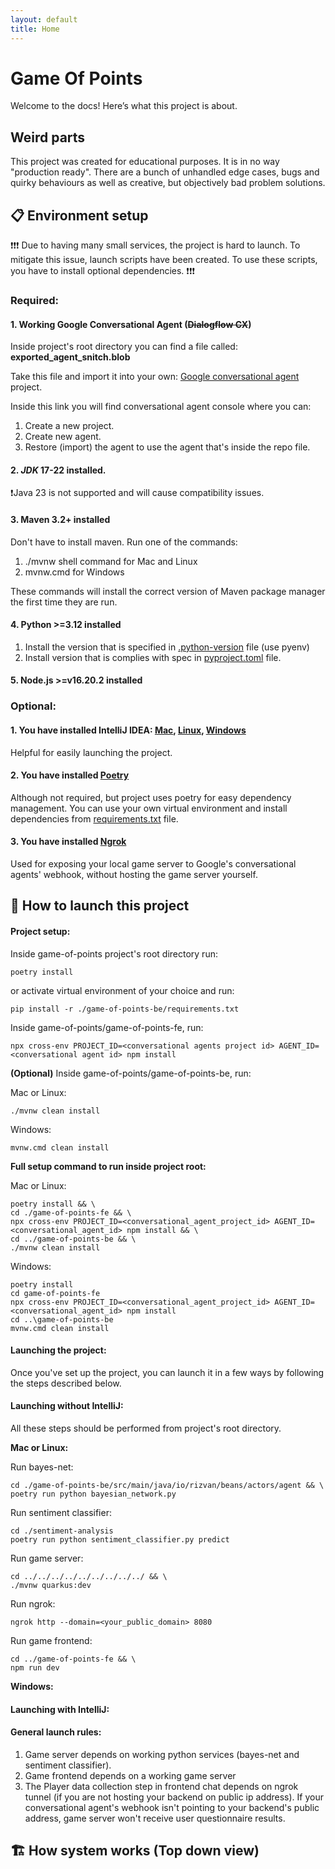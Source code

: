 ```yaml
---
layout: default
title: Home
---
```


# Game Of Points
Welcome to the docs! Here’s what this project is about.
## Weird parts

This project was created for educational purposes.
It is in no way "production ready". 
There are a bunch of unhandled edge cases, bugs and quirky behaviours as well as creative, but objectively bad problem solutions.

## 📋 Environment setup

❗❗❗ Due to having many small services, the project is hard to launch.
To mitigate this issue, launch scripts have been created.
To use these scripts, you have to install optional dependencies. ❗❗❗

### Required:

#### 1. Working Google Conversational Agent (~~Dialogflow CX~~)

Inside project's root directory you can find a file called: **exported_agent_snitch.blob**

Take this file and import it into your own: <a href="" target="_blank">Google conversational agent</a> project.

Inside this link you will find conversational agent console where you can:
1. Create a new project.
2. Create new agent.
3. Restore (import) the agent to use the agent that's inside the repo file.

#### 2. *JDK* 17-22 installed.

❗Java 23 is not supported and will cause compatibility issues.

#### 3. Maven 3.2+ installed

Don't have to install maven. Run one of the commands:
1. ./mvnw shell command for Mac and Linux
2. mvnw.cmd for Windows

These commands will install the correct version of Maven package manager the first time they are run.

#### 4. Python >=3.12 installed
1. Install the version that is specified in <a href="https://github.com/rchDev/game-of-points/blob/main/.python-version" target="_blank">.python-version</a> file (use pyenv)
2. Install version that is complies with spec in <a href="https://github.com/rchDev/game-of-points/blob/main/pyproject.toml" target="_blank">pyproject.toml</a> file.

#### 5. Node.js >=v16.20.2 installed

### Optional:

#### 1. You have installed IntelliJ IDEA: <a href="https://www.jetbrains.com/idea/download/?section=mac" target="_blank">Mac</a>, <a href="https://www.jetbrains.com/idea/download/?section=linux" target="_blank">Linux</a>, <a href="https://www.jetbrains.com/idea/download/?section=windows" target="_blank">Windows</a>

Helpful for easily launching the project.

#### 2. You have installed <a href="https://python-poetry.org/docs/#installation" target="_blank">Poetry</a>

Although not required, but project uses poetry for easy dependency management.
You can use your own virtual environment and install dependencies from <a href="https://github.com/rchDev/game-of-points/blob/main/requirements.txt" target="_blank">requirements.txt</a> file.

#### 3. You have installed <a href="https://ngrok.com/docs/getting-started/" target="_blank">Ngrok</a>

Used for exposing your local game server to
Google's conversational agents' webhook,
without hosting the game server yourself.

## 🚀 How to launch this project

#### Project setup:

Inside game-of-points project's root directory run: 

```shell
poetry install
``` 

or activate virtual environment of your choice and run: 

```shell
pip install -r ./game-of-points-be/requirements.txt
```

Inside game-of-points/game-of-points-fe, run: 

```shell
npx cross-env PROJECT_ID=<conversational agents project id> AGENT_ID=<conversational agent id> npm install
```

**(Optional)** Inside game-of-points/game-of-points-be, run:

Mac or Linux:

```shell
./mvnw clean install
```

Windows:

```
mvnw.cmd clean install
```

**Full setup command to run inside project root:**

Mac or Linux:

```shell
poetry install && \
cd ./game-of-points-fe && \
npx cross-env PROJECT_ID=<conversational_agent_project_id> AGENT_ID=<conversational_agent_id> npm install && \
cd ../game-of-points-be && \
./mvnw clean install
```

Windows:

```
poetry install
cd game-of-points-fe
npx cross-env PROJECT_ID=<conversational_agent_project_id> AGENT_ID=<conversational_agent_id> npm install
cd ..\game-of-points-be
mvnw.cmd clean install
```

#### Launching the project:
Once you've set up the project, you can launch it in a few ways by following the steps described below.

#### Launching without IntelliJ:
All these steps should be performed from project's root directory.

**Mac or Linux:**

Run bayes-net:

```shell
cd ./game-of-points-be/src/main/java/io/rizvan/beans/actors/agent && \
poetry run python bayesian_network.py
```

Run sentiment classifier:

```shell
cd ./sentiment-analysis
poetry run python sentiment_classifier.py predict
```

Run game server:

```shell
cd ../../../../../../../../../ && \
./mvnw quarkus:dev
```

Run ngrok:

```shell
ngrok http --domain=<your_public_domain> 8080
```

Run game frontend:

```shell
cd ../game-of-points-fe && \
npm run dev
```

**Windows:**

#### Launching with IntelliJ:

#### General launch rules:
1. Game server depends on working python services (bayes-net and sentiment classifier).
2. Game frontend depends on a working game server
3. The Player data collection step in frontend chat depends on ngrok tunnel (if you are not hosting your backend on public ip address).
   If your conversational agent's webhook isn't pointing to your backend's public address, game server won't receive user questionnaire results.
## 🏗️ How system works (Top down view)
